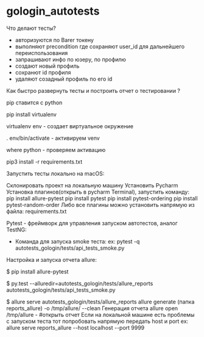 # gologin_autotests
Что делают тесты? 

- авторизуются по Barer токену
- выполняют precondition где сохраняют user_id для дальнейшего переиспользования
- запрашивают инфо по юзеру, по профилю
- создают новый профиль
- сохранют id профиля
- удаляют созадный профиль по его id



Как быстро развернуть тесты и построить отчет о тестировании ? 

pip ставится с python

pip install virtualenv

virtualenv env - создает виртуальное окружение

. env/bin/activate - активируем venv

where python - проверяем активацию

pip3 install -r requirements.txt




Запустить тесты локально на macOS:

Склонировать проект на локальную машину
Установить Pycharm
Установка плагинов(открыть в pycharm Terminal), запустить команду:
pip install allure-pytest
pip install pytest
pip install pytest-ordering
pip install pytest-random-order
Либо все плагины можно установить напрямую из файла: requirements.txt

Pytest - фреймворк для управления запуском автотестов, аналог TestNG:

- Команда для запуска smoke теста:
ex:  pytest -q autotests_gologin/tests/api_tests_smoke.py 

  
  
  
Настройка и запуска отчета allure:

$ pip install allure-pytest

$ py.test --alluredir=autotests_gologin/tests/allure_reports autotests_gologin/tests/api_tests_smoke.py

$  allure serve autotests_gologin/tests/allure_reports
allure generate (папка reports_allure) -o /tmp/allure/ --clean Генерация отчета
allure open /tmp/allure - #открыть отчет Если на локальной машине есть проблемы с запуском теста тот попробовать напрямую передать host и port ex: allure serve reports_allure --host localhost --port 9999


